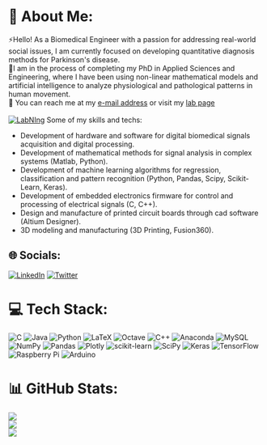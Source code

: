 # 💫 About Me:
⚡Hello! As a Biomedical Engineer with a passion for addressing real-world social issues, I am currently focused on developing quantitative diagnosis methods for Parkinson's disease. <br>
🌱I am in the process of completing my PhD in Applied Sciences and Engineering, where I have been using non-linear mathematical models and artificial intelligence to analyze physiological and pathological patterns in human movement.<br>💬 You can reach me at my [e-mail address](mailto:giabianchi@unsam.edu.ar?subject=Hello!) or visit my [lab page](http://labning.com.ar/) <br><br> [![LabNIng](http://labning.com.ar/images/logo-light.png)](http://labning.com.ar/) 
Some of my skills and techs:
<ul>
  <li>Development of hardware and software for digital biomedical signals acquisition and digital processing.</li>
  <li>Development of mathematical methods for signal analysis in complex systems (Matlab, Python).</li>
  <li>Development of machine learning algorithms for regression, classification and pattern recognition (Python, Pandas, Scipy, Scikit-Learn, Keras).</li>
  <li>Development of embedded electronics firmware for control and processing of electrical signals (C, C++).</li>
  <li>Design and manufacture of printed circuit boards through cad software (Altium Designer).</li>
  <li>3D modeling and manufacturing (3D Printing, Fusion360).</li>
</ul>

## 🌐 Socials:
[![LinkedIn](https://img.shields.io/badge/LinkedIn-%230077B5.svg?logo=linkedin&logoColor=white)](https://linkedin.com/in/gianfrancobianchi) [![Twitter](https://img.shields.io/badge/Twitter-%231DA1F2.svg?logo=Twitter&logoColor=white)](https://twitter.com/gianchi92) 

# 💻 Tech Stack:
![C](https://img.shields.io/badge/c-%2300599C.svg?style=for-the-badge&logo=c&logoColor=white) ![Java](https://img.shields.io/badge/java-%23ED8B00.svg?style=for-the-badge&logo=java&logoColor=white) ![Python](https://img.shields.io/badge/python-3670A0?style=for-the-badge&logo=python&logoColor=ffdd54) ![LaTeX](https://img.shields.io/badge/latex-%23008080.svg?style=for-the-badge&logo=latex&logoColor=white) ![Octave](https://img.shields.io/badge/OCTAVE-darkblue?style=for-the-badge&logo=octave&logoColor=fcd683) ![C++](https://img.shields.io/badge/c++-%2300599C.svg?style=for-the-badge&logo=c%2B%2B&logoColor=white) ![Anaconda](https://img.shields.io/badge/Anaconda-%2344A833.svg?style=for-the-badge&logo=anaconda&logoColor=white) ![MySQL](https://img.shields.io/badge/mysql-%2300f.svg?style=for-the-badge&logo=mysql&logoColor=white) ![NumPy](https://img.shields.io/badge/numpy-%23013243.svg?style=for-the-badge&logo=numpy&logoColor=white) ![Pandas](https://img.shields.io/badge/pandas-%23150458.svg?style=for-the-badge&logo=pandas&logoColor=white) ![Plotly](https://img.shields.io/badge/Plotly-%233F4F75.svg?style=for-the-badge&logo=plotly&logoColor=white) ![scikit-learn](https://img.shields.io/badge/scikit--learn-%23F7931E.svg?style=for-the-badge&logo=scikit-learn&logoColor=white) ![SciPy](https://img.shields.io/badge/SciPy-%230C55A5.svg?style=for-the-badge&logo=scipy&logoColor=%white) ![Keras](https://img.shields.io/badge/Keras-%23D00000.svg?style=for-the-badge&logo=Keras&logoColor=white) ![TensorFlow](https://img.shields.io/badge/TensorFlow-%23FF6F00.svg?style=for-the-badge&logo=TensorFlow&logoColor=white) ![Raspberry Pi](https://img.shields.io/badge/-RaspberryPi-C51A4A?style=for-the-badge&logo=Raspberry-Pi) ![Arduino](https://img.shields.io/badge/-Arduino-00979D?style=for-the-badge&logo=Arduino&logoColor=white)
# 📊 GitHub Stats:
![](https://github-readme-stats.vercel.app/api?username=Gianchi92&theme=dark&hide_border=false&include_all_commits=false&count_private=false)<br/>
![](https://github-readme-streak-stats.herokuapp.com/?user=Gianchi92&theme=dark&hide_border=false)<br/>
![](https://github-readme-stats.vercel.app/api/top-langs/?username=Gianchi92&theme=dark&hide_border=false&include_all_commits=false&count_private=false&layout=compact)
